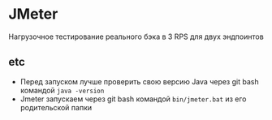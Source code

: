 # JMeter
Нагрузочное тестирование реального бэка в 3 RPS для двух эндпоинтов


## etc
* Перед запуском лучше проверить свою версию Java через git bash командой `java -version`
* Jmeter запускаем через git bash командой `bin/jmeter.bat` из его родительской папки
